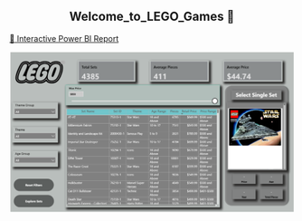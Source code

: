 <div align="center">
  
## Welcome_to_LEGO_Games 👋
</div>
<a href="https://app.powerbi.com/view?r=eyJrIjoiMjdmMzVkZTUtODFhYi00MDgxLTg1YTgtMzZkNmVkM2RhZGY2IiwidCI6IjIwYzgwNGUyLWZhZjctNDYzMC05MDA3LWNmNzM1YzFlMjkwZiJ9" target="_blank">
   🚀 Interactive Power BI Report
</a>

<b></b>

</a>
<p>
  <img src="https://raw.githubusercontent.com/sandhuhardeep67/LEGO-games/main/images/image1.png">
</p>
